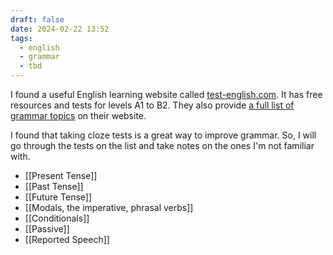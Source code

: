 ```yaml
---
draft: false
date: 2024-02-22 13:52
tags:
  - english
  - grammar
  - tbd
---
```


I found a useful English learning website called [test-english.com](https://test-english.com/). It has free resources and tests for levels A1 to B2. They also provide [a full list of grammar topics](https://test-english.com/grammar-points/contents/) on their website.

I found that taking cloze tests is a great way to improve grammar. So, I will go through the tests on the list and take notes on the ones I'm not familiar with.

- [[Present Tense]]
- [[Past Tense]]
- [[Future Tense]]
- [[Modals, the imperative, phrasal verbs]]
- [[Conditionals]]
- [[Passive]]
- [[Reported Speech]]